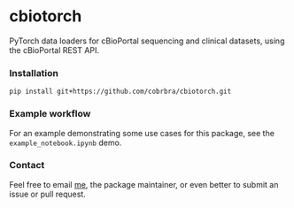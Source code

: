 # cbiotorch
PyTorch data loaders for cBioPortal sequencing and clinical datasets, using the cBioPortal REST API.

### Installation
```
pip install git+https://github.com/cobrbra/cbiotorch.git
```

### Example workflow
For an example demonstrating some use cases for this package, see the `example_notebook.ipynb` demo.

### Contact
Feel free to email [me](cobrbradley@gmail.com), the package maintainer, or even better to submit an issue or pull request.
